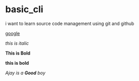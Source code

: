 # basic_cli
i want to learn source code management using git and github


[google](http://www.google.com)

*this is italic*

**This is Bold**

__this is bold__

*Ajay is a **Good** boy*
